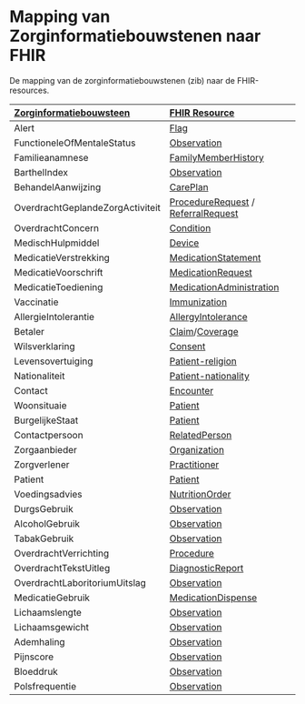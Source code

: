 # Mapping van Zorginformatiebouwstenen naar FHIR

De mapping van de zorginformatiebouwstenen (zib) naar de FHIR-resources.

|[Zorginformatiebouwsteen](https://zibs.nl/wiki/Zorginformatiebouwstenen)|[FHIR Resource](https://www.hl7.org/fhir/resourcelist.html)|
|:---|:---|
| Alert | [Flag](https://www.hl7.org/fhir/flag.html) |
| FunctioneleOfMentaleStatus | [Observation](https://www.hl7.org/fhir/observation.html) |
| Familieanamnese | [FamilyMemberHistory](https://www.hl7.org/fhir/familymemberhistory.html) |
| BarthelIndex | [Observation](https://www.hl7.org/fhir/observation.html) |
| BehandelAanwijzing | [CarePlan](https://www.hl7.org/fhir/careplan.html) |
| OverdrachtGeplandeZorgActiviteit | [ProcedureRequest](https://www.hl7.org/fhir/procedurerequest.html) / [ReferralRequest](https://www.hl7.org/fhir/referralrequest.html) |
| OverdrachtConcern | [Condition](https://www.hl7.org/fhir/condition.html) |
| MedischHulpmiddel | [Device](https://www.hl7.org/fhir/device.html) |
| MedicatieVerstrekking | [MedicationStatement](https://www.hl7.org/fhir/medicationstatement.html) |
| MedicatieVoorschrift | [MedicationRequest](https://www.hl7.org/fhir/medicationrequest.html) |
| MedicatieToediening | [MedicationAdministration](https://www.hl7.org/fhir/medicationadministration.html) |
| Vaccinatie | [Immunization](https://www.hl7.org/fhir/immunization.html) |
| AllergieIntolerantie | [AllergyIntolerance](https://www.hl7.org/fhir/allergyintolerance.html) |
| Betaler | [Claim]()/[Coverage](https://www.hl7.org/fhir/coverage.html) |
| Wilsverklaring | [Consent](https://www.hl7.org/fhir/consent.html) |
| Levensovertuiging | [Patient-religion](https://www.hl7.org/fhir/extension-patient-religion.html) |
| Nationaliteit | [Patient-nationality](https://www.hl7.org/fhir/extension-patient-nationality.html) |
| Contact | [Encounter](https://www.hl7.org/fhir/encounter.html) |
| Woonsituaie | [Patient](https://www.hl7.org/fhir/patient.html) |
| BurgelijkeStaat | [Patient](https://www.hl7.org/fhir/patient.html) |
| Contactpersoon | [RelatedPerson](https://www.hl7.org/fhir/relatedperson.html) |
| Zorgaanbieder | [Organization](https://www.hl7.org/fhir/organization.html) |
| Zorgverlener | [Practitioner](https://www.hl7.org/fhir/practitioner.html) |
| Patient | [Patient](https://www.hl7.org/fhir/patient.html) |
| Voedingsadvies | [NutritionOrder](https://www.hl7.org/fhir/nutritionorder.html) |
| DurgsGebruik | [Observation](https://www.hl7.org/fhir/observation.html) |
| AlcoholGebruik | [Observation](https://www.hl7.org/fhir/observation.html) |
| TabakGebruik | [Observation](https://www.hl7.org/fhir/observation.html) |
| OverdrachtVerrichting | [Procedure](https://www.hl7.org/fhir/procedure.html) |
| OverdrachtTekstUitleg | [DiagnosticReport](https://www.hl7.org/fhir/diagnosticreport.html) |
| OverdrachtLaboritoriumUitslag | [Observation](https://www.hl7.org/fhir/observation.html) |
| MedicatieGebruik | [MedicationDispense](https://www.hl7.org/fhir/medicationdispense.html) |
| Lichaamslengte | [Observation](https://www.hl7.org/fhir/observation.html) |
| Lichaamsgewicht | [Observation](https://www.hl7.org/fhir/observation.html) |
| Ademhaling | [Observation](https://www.hl7.org/fhir/observation.html) |
| Pijnscore | [Observation](https://www.hl7.org/fhir/observation.html) |
| Bloeddruk | [Observation](https://www.hl7.org/fhir/observation.html) |
| Polsfrequentie | [Observation](https://www.hl7.org/fhir/observation.html) |